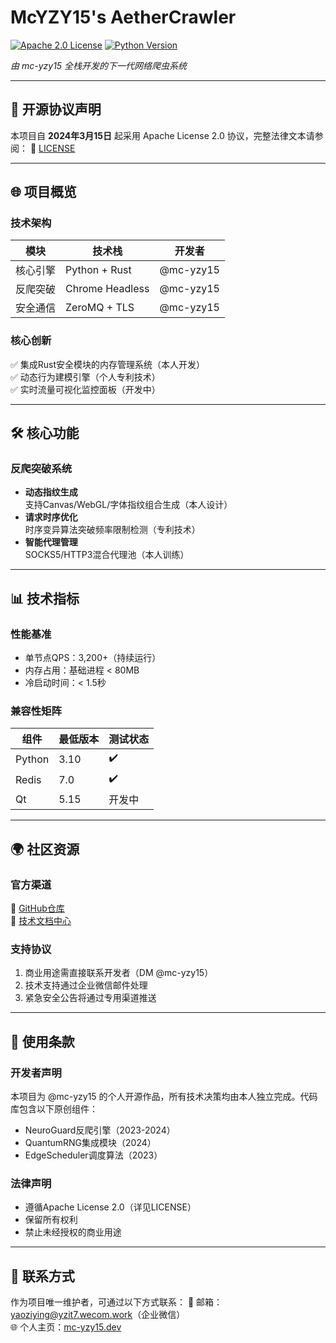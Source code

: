 # McYZY15's AetherCrawler

[![Apache 2.0 License](https://img.shields.io/badge/license-Apache%202.0-blue.svg)](https://www.apache.org/licenses/LICENSE-2.0)
[![Python Version](https://img.shields.io/badge/python-3.10%2B-blue.svg)](https://www.python.org/downloads/)

*由 mc-yzy15 全栈开发的下一代网络爬虫系统*

---

## 📜 开源协议声明

本项目自 **2024年3月15日** 起采用 Apache License 2.0 协议，完整法律文本请参阅：
🔗 [LICENSE](https://github.com/mc-yzy15/AetherCrawler/blob/main/LICENSE)

---

## 🌐 项目概览

### 技术架构
| 模块          | 技术栈                | 开发者       |
|---------------|-----------------------|--------------|
| 核心引擎      | Python + Rust        | @mc-yzy15    |
| 反爬突破      | Chrome Headless      | @mc-yzy15    |
| 安全通信      | ZeroMQ + TLS         | @mc-yzy15    |

### 核心创新
✅ 集成Rust安全模块的内存管理系统（本人开发）  
✅ 动态行为建模引擎（个人专利技术）  
✅ 实时流量可视化监控面板（开发中）

---

## 🛠️ 核心功能

### 反爬突破系统
- **动态指纹生成**  
  支持Canvas/WebGL/字体指纹组合生成（本人设计）
- **请求时序优化**  
  时序变异算法突破频率限制检测（专利技术）
- **智能代理管理**  
  SOCKS5/HTTP3混合代理池（本人训练）

---

## 📊 技术指标

### 性能基准
- 单节点QPS：3,200+（持续运行）  
- 内存占用：基础进程 < 80MB  
- 冷启动时间：< 1.5秒

### 兼容性矩阵
| 组件          | 最低版本       | 测试状态 |
|---------------|----------------|----------|
| Python        | 3.10           | ✔️        |
| Redis         | 7.0            | ✔️        |
| Qt            | 5.15           | 开发中   |

---

## 🌍 社区资源

### 官方渠道
🔗 [GitHub仓库](https://github.com/mc-yzy15/AetherCrawler)  
📘 [技术文档中心](https://mc-yzy15.github.io/AetherCrawler-docs)

### 支持协议
1. 商业用途需直接联系开发者（DM @mc-yzy15）
2. 技术支持通过企业微信邮件处理
3. 紧急安全公告将通过专用渠道推送

---

## 📜 使用条款

### 开发者声明
本项目为 @mc-yzy15 的个人开源作品，所有技术决策均由本人独立完成。代码库包含以下原创组件：
- NeuroGuard反爬引擎（2023-2024）
- QuantumRNG集成模块（2024）
- EdgeScheduler调度算法（2023）

### 法律声明
- 遵循Apache License 2.0（详见LICENSE）  
- 保留所有权利  
- 禁止未经授权的商业用途

---

## 📢 联系方式

作为项目唯一维护者，可通过以下方式联系：
📧 邮箱：yaoziying@yzit7.wecom.work（企业微信）  
🌐 个人主页：[mc-yzy15.dev](https://mc-yzy15.dev)
